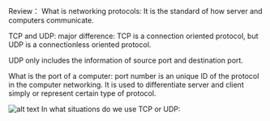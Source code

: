 Review：
What is networking protocols:
It is the standard of how server and computers communicate.

TCP and UDP:
major difference: TCP is a connection oriented protocol, but UDP is a connectionless oriented protocol.

UDP only includes the information of source port and destination port.

What is the port of a computer: port number is an unique ID of the protocol in the computer networking. It is used to
differentiate server and client simply or represent certain type of protocol.

![alt text](https://github.com/getstart1/blogs-notes/blob/master/images/1.png)
In what situations do we use TCP or UDP:
